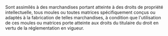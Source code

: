 Sont assimilés à des marchandises portant atteinte à
des droits de propriété intellectuelle, tous moules ou toutes matrices
spécifiquement conçus ou adaptés à la fabrication de telles
marchandises, à condition que l'utilisation de ces moules ou matrices
porte atteinte aux droits du titulaire du droit en vertu de la
réglementation en vigueur.